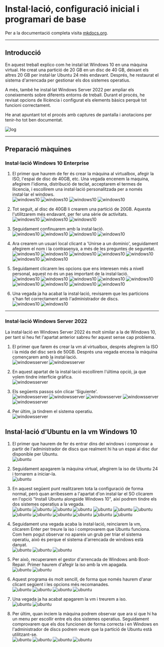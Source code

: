# Instal·lació, configuració inicial i programari de base


Per a la documentació completa visita [mkdocs.org](https://www.mkdocs.org).


---
## Introducció
En aquest treball explico com he instal·lat Windows 10 en una màquina virtual. He creat una partició de 20 GB en un disc de 40 GB, deixant els altres 20 GB per instal·lar Ubuntu 24 més endavant. Després, he restaurat el sistema d'arrencada per gestionar els dos sistemes operatius.

A més, també he instal·lat Windows Server 2022 per ampliar els coneixements sobre diferents entorns de treball. Durant el procés, he revisat opcions de llicència i configurat els elements bàsics perquè tot funcioni correctament.

He anat apuntant tot el procés amb captures de pantalla i anotacions per tenir-ho tot ben documentat.

![log](./fotos/fotointros1.jpg)

---

## Preparació màquines

### Instal·lació Windows 10 Enterprise

1. El primer que haurem de fer és crear la màquina al virtualbox, afegir la ISO, l'espai de disc de 40GB, etc. Una vegada encenem la maquina, afegirem l'idioma, distribució de teclat, acceptarem el termes de llicencia, i escollirem una instal·lació personalitzada per a només instal·lar el windows.      
![windows10](./fotos/win1.png)
![windows10](./fotos/win2.png)
![windows10](./fotos/win3.png)
![windows10](./fotos/win4.png)

2. Tot seguit, al disc de 40GB li crearem una partició de 20GB. Aquesta l'utilitzarem més endavant, per fer una sèrie de activitats.        
![windows10](./fotos/win27.png)
![windows10](./fotos/win28.png)
![windows10](./fotos/win29.png)

3. Seguidament confinuarem amb la instal·lació.     
![windows10](./fotos/win6.png)
![windows10](./fotos/win7.png)
![windows10](./fotos/win8.png)
![windows10](./fotos/win9.png)

4. Ara crearem un usuari local clicant a 'Unirse a un dominio', seguidament afegirem el nom i la contrasenya, a més de les preguntes de seguretat.      
![windows10](./fotos/win10.png)
![windows10](./fotos/win11.png)
![windows10](./fotos/win12.png)
![windows10](./fotos/win13.png)
![windows10](./fotos/win14.png)
![windows10](./fotos/win15.png)
![windows10](./fotos/win16.png)

5. Seguidament clicarem les opcions que ens interesen més a nivell personal, aquest no és un pas important de la instal·lació.      
![windows10](./fotos/win17.png)
![windows10](./fotos/win18.png)
![windows10](./fotos/win19.png)
![windows10](./fotos/win20.png)
![windows10](./fotos/win21.png)
![windows10](./fotos/win22.png)
![windows10](./fotos/win23.png)
![windows10](./fotos/win24.png)
![windows10](./fotos/win25.png)

6. Una vegada ja ha acabat la instal·lació, revisarem que les particions s'han fet correctament amb l'administrador de discs.       
![windows10](./fotos/win26.png)
![windows10](./fotos/win30.png)

---

### Instal·lació Windows Server 2022

La instal·lació en Windows Server 2022 és molt similar a la de Windows 10, per tant si heu fet l'apartat anterior sabreu fer aquest sense cap problema.

1. El primer que farem és crear la vm al virtualbox, després afegirem la ISO i la mida del disc serà de 50GB. Després una vegada encesa la màquina començarem amb la instal·lació.      
![windowsserver](./fotos/winser1.png)
![windowsserver](./fotos/winser2.png)

2. En aquest apartat de la instal·lació escollirem l'última opció, ja que volem tindre interfície gràfica.      
![windowsserver](./fotos/winser3.png)

3. Els següents passos són clicar 'Siguiente'.      
![windowsserver](./fotos/winser4.png)
![windowsserver](./fotos/winser5.png)
![windowsserver](./fotos/winser6.png)
![windowsserver](./fotos/winser7.png)
![windowsserver](./fotos/winser8.png)

4. Per últim, ja tindrem el sistema operatiu.       
![windowsserver](./fotos/winser8.png)

## Instal·lació d'Ubuntu en la vm Windows 10

1. El primer que haurem de fer és entrar dins del windows i comprovar a partir de l'administrador de discs que realment hi ha un espai al disc dur disponible per Ubuntu.       
![ubuntu](./fotos/uw1.png)

2. Seguidament apagarem la màquina virtual, afegirem la iso de Ubuntu 24 i tornarem a iniciar-la.       
![ubuntu](./fotos/uw2.png)

3. En aquest següent punt realitzarem tota la configuració de forma normal, però quan arribessem a l'apartat d'on instal·lar el SO clicarem en l'opció "Install Ubuntu alongside Windows 10", així podrem tindre els dos sistemes operatius a la vegada.        
![ubuntu](./fotos/uw3.png)
![ubuntu](./fotos/uw4.png)
![ubuntu](./fotos/uw5.png)
![ubuntu](./fotos/uw6.png)
![ubuntu](./fotos/uw7.png)
![ubuntu](./fotos/uw8.png)
![ubuntu](./fotos/uw9.png)
![ubuntu](./fotos/uw10.png)
![ubuntu](./fotos/uw11.png)
![ubuntu](./fotos/uw12.png)
![ubuntu](./fotos/uw13.png)
![ubuntu](./fotos/uw14.png)
![ubuntu](./fotos/uw15.png)

4. Seguidament una vegada acaba la instal·lació, reinciarem la vm, clicarem Enter per treure la iso i comprovarem que Ubuntu funciona. Com hem pogut observar no apareix un grub per triar el sistema operatiu, això és perque el sistema d'arrencada de windows està danyat.       
![ubuntu](./fotos/uw16.png)
![ubuntu](./fotos/uw17.png)
![ubuntu](./fotos/uw18.png)

5. Per això, recuperarem el gestor d'arrencada de Windows amb Boot-Repair. Primer haurem d'afegir la iso amb la vm apagada.     
![ubuntu](./fotos/uw19.png)
![ubuntu](./fotos/uw20.png)

6. Aquest programa és molt sencill, de forma que només haurem d'anar clicant següent i les opcions més recomanades.     
![ubuntu](./fotos/uw21.png)
![ubuntu](./fotos/uw22.png)
![ubuntu](./fotos/uw23.png)
![ubuntu](./fotos/uw24.png)

7. Una vegada ja ha acabat apagarem la vm i treurem a iso.      
![ubuntu](./fotos/uw25.png)
![ubuntu](./fotos/uw26.png)

8. Per últim, quan inciem la màquina podrem observar que ara si que hi ha un menu per escollir entre els dos sistemes operatius. Seguidament comprovarem que els dos funcionen de forma correcta i en Windows en l'administrador de discs podrem veure que la partició de Ubuntu està utilitzant-se.        
![ubuntu](./fotos/uw27.png)
![ubuntu](./fotos/uw28.png)
![ubuntu](./fotos/uw29.png)
![ubuntu](./fotos/uw30.png)


